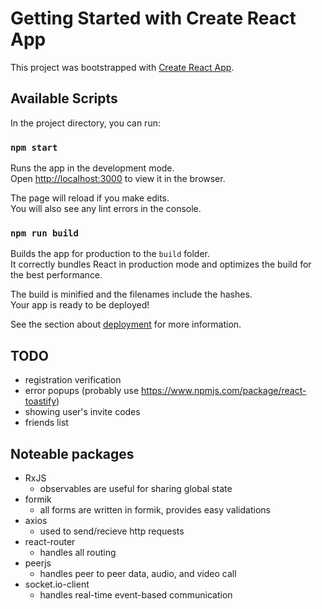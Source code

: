 # Getting Started with Create React App

This project was bootstrapped with [Create React App](https://github.com/facebook/create-react-app).

## Available Scripts

In the project directory, you can run:

### `npm start`

Runs the app in the development mode.\
Open [http://localhost:3000](http://localhost:3000) to view it in the browser.

The page will reload if you make edits.\
You will also see any lint errors in the console.

### `npm run build`

Builds the app for production to the `build` folder.\
It correctly bundles React in production mode and optimizes the build for the best performance.

The build is minified and the filenames include the hashes.\
Your app is ready to be deployed!

See the section about [deployment](https://facebook.github.io/create-react-app/docs/deployment) for more information.

## TODO

-   registration verification
-   error popups (probably use https://www.npmjs.com/package/react-toastify)
-   showing user's invite codes
-   friends list

## Noteable packages

-   RxJS
    -   observables are useful for sharing global state
-   formik
    -   all forms are written in formik, provides easy validations
-   axios
    -   used to send/recieve http requests
-   react-router
    -   handles all routing
-   peerjs
    -   handles peer to peer data, audio, and video call
-   socket.io-client
    -   handles real-time event-based communication
